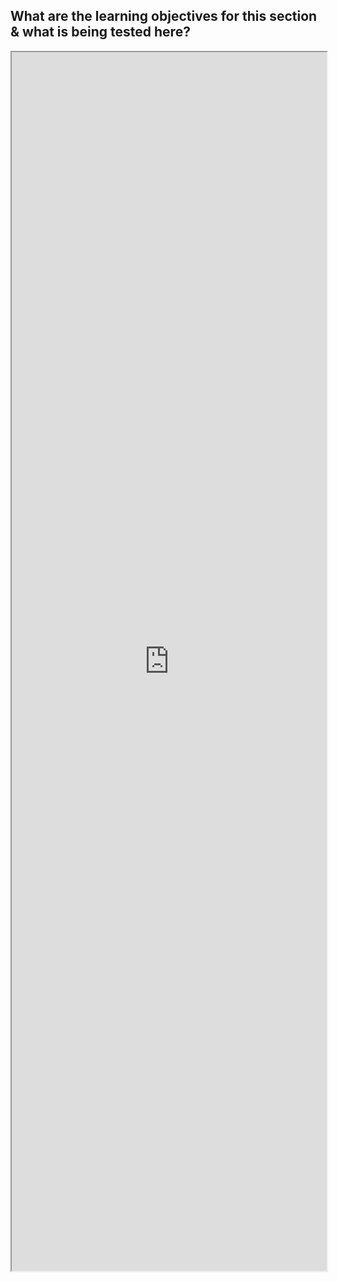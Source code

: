 ## What are the learning objectives for this section & what is being tested here?


<iframe src="https://cambiotraining.github.io/IntroR-April2020/03-tidyverse.html#pipes" 
  width="100%" height="50%" title="R-Intro course-Pipes"></iframe>
